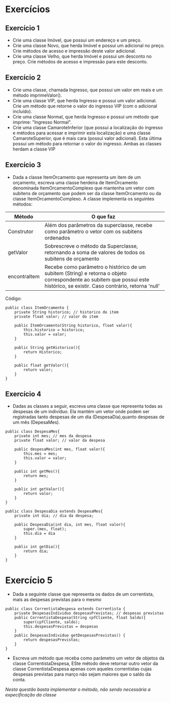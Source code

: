 # Exercícios

## Exercício 1

- Crie uma classe Imóvel, que possui um endereço e um preço.
- Crie uma classe Novo, que herda Imóvel e possui um adicional no preço. Crie métodos de acesso e impressão deste valor adicional.
- Crie uma classe Velho, que herda Imóvel e possui um desconto no preço. Crie métodos de acesso e impressão para este desconto.

## Exercício 2

- Crie uma classe, chamada Ingresso, que possui um valor em reais e um método imprimeValor().
- Crie uma classe VIP, que herda Ingresso e possui um valor adicional. Crie um método que retorne o valor do ingresso VIP (com o adicional incluído).
- Crie uma classe Normal, que herda Ingresso e possui um método que imprime: "Ingresso Normal".
- Crie uma classe CamaroteInferior (que possui a localização do ingresso e métodos para acessar e imprimir esta localização) e uma classe CamaroteSuperior, que é mais cara (possui valor adicional). Esta última possui um método para retornar o valor do ingresso. Ambas as classes herdam a classe VIP

## Exercício 3

- Dada a classe ItemOrcamento que representa um item de um orçamento, escreva uma classe herdeira de ItemOrcamento denominada ItemOrcamentoComplexo que
mantenha um vetor com subitens de orçamento que podem ser da classe ItemOrcamento ou da classe ItemOrcamentoComplexo. A classe
implementa os seguintes métodos:

Método | O que faz
-------|---------------------------------------------------------------------------------------------------------------------------------------------------------------------------------------
Construtor | Além dos parâmetros da superclasse, recebe como parâmetro o vetor com os subitens ordenados
getValor | Sobrescreve o método da Superclasse, retornando a soma de valores de todos os subitens de orçamento
encontraItem | Recebe como parâmetro o histórico de um subitem (String) e retorna o objeto correspondente ao subitem que possui este histórico, se existir. Caso contrário, retorna 'null'

Código:

```
public class ItemOrcamento {
    private String historico; // historico do item
    private float valor; // valor do item
    
    public ItemOrcamento(String historico, float valor){
        this.historico = historico;
        this.valor = valor;
    }

    public String getHistorico(){
        return Historico;
    }

    public float getValor(){
        return valor;
    }
}

```

## Exercício 4

- Dadas as classes a seguir, escreva uma classe que representa todas as despesas de um indivíduo. Ela mantém um vetor onde podem ser registradas tanto despesas de um dia (DespesaDia),quanto despesas de um mês (DepesaMes). 

```
public class DespesaMes{
    private int mes; // mes da despesa
    private float valor; // valor da despesa

    public despesaMes(int mes, float valor){
        this.mes = mes;
        this.valor = valor;
    }

    public int getMes(){
        return mes;
    }

    public int getValor(){
        return valor;
    }
}

public class DespesaDia extends DespesaMes{
    private int dia; // dia da despesa;

    public DespesaDia(int dia, int mes, float valor){
        super.(mes, float);
        this.dia = dia
    }

    public int getDia(){
        return dia;
    }
}

```

# Exercício 5

- Dada a seguinte classe que representa os dados de um correntista, mais as despesas previstas para o mesmo

```
public class CorrentistaDespesa extends Correntista {
    private DespesasIndividuo despesasPrevistas; // despesas previstas
    public CorrentistaDespesa(String cpfCliente, float Saldo){
        super(cpfCliente, saldo);
        this.despesasPrevistas = despesas
    }
    public DespesasIndividuo getDespesasPrevistas() {
        return despesasPrevistas;
    }
}
```

- Escreva um método que receba como parâmetro um vetor de objetos da classe CorrentistaDespesa, ESte método deve retornar outro vetor da classe CorrentistaDespesa apenas com aqueles correntistas cujas despesas previstas para março não sejam maiores que o saldo da conta.

*Nesta questão basta implementar o método, não sendo necessária a expecificação da classe*
